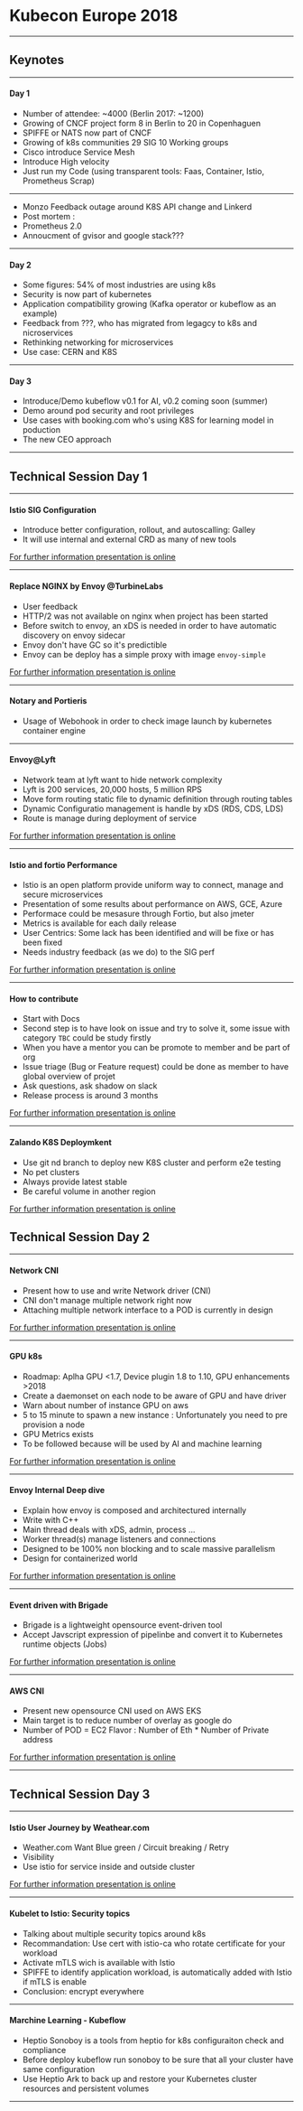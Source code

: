 # Kubecon Europe 2018

---

## Keynotes

---

#### Day 1

* Number of attendee: ~4000 (Berlin 2017: ~1200)
* Growing of CNCF project form 8 in Berlin to 20 in Copenhaguen
* SPIFFE or NATS now part of CNCF
* Growing of k8s communities 29 SIG 10 Working groups
* Cisco introduce Service Mesh
* Introduce High velocity
* Just run my Code (using transparent tools: Faas, Container, Istio, Prometheus Scrap)

---

* Monzo Feedback outage around K8S API change and Linkerd
* Post mortem :
* Prometheus 2.0
* Annoucment of gvisor and google stack???


---

#### Day 2

* Some figures: 54% of most industries are using k8s
* Security is now part of kubernetes
* Application compatibility growing (Kafka operator or kubeflow as an example)
* Feedback from ???, who has migrated from legagcy to k8s and nicroservices
* Rethinking networking for microservices
* Use case: CERN and K8S

---

#### Day 3

* Introduce/Demo kubeflow v0.1 for AI, v0.2 coming soon (summer)
* Demo around pod security and root privileges
* Use cases with booking.com who's using K8S for learning model in poduction
* The new CEO approach

---

## Technical Session Day 1

---

#### Istio SIG Configuration

* Introduce better configuration, rollout, and autoscalling: Galley
* It will use internal and external CRD as many of new tools

[For further information presentation is online](https://schd.ws/hosted_files/kccnceu18/30/Introduction%20to%20Istio%20Configuration%20--%20Kubecon%20EU%202018%20%20%283%29.pdf)

---

#### Replace NGINX by Envoy @TurbineLabs

* User feedback
* HTTP/2 was not available on nginx when project has been started
* Before switch to envoy, an xDS is needed in order to have automatic discovery on envoy sidecar
* Envoy don't have GC so it's predictible
* Envoy can be deploy has a simple proxy with image `envoy-simple`

[For further information presentation is online](https://schd.ws/hosted_files/kccnceu18/a6/Turbine%20Labs_Move%20to%20Envoy%20Deck_V2.pdf)

---

#### Notary and Portieris

* Usage of Webohook in order to check image launch by kubernetes container engine

---

#### Envoy@Lyft

* Network team at lyft want to hide network complexity
* Lyft is 200 services, 20,000 hosts, 5 million RPS
* Move form routing static file to dynamic definition through routing tables
* Dynamic Configuratio management is handle by xDS (RDS, CDS, LDS)
* Route is manage during deployment of service 

[For further information presentation is online](https://www.slideshare.net/JoseUlisesNinoRivera/envoy-lyft-developer-productivity)

---

#### Istio and fortio Performance

* Istio is an open platform provide uniform way to connect, manage and secure microservices
* Presentation of some results about performance on AWS, GCE, Azure 
* Performace could be mesasure through Fortio, but also jmeter
* Metrics is available for each daily release
* User Centrics: Some lack has been identified and will be fixe or has been fixed
* Needs industry feedback (as we do) to the SIG perf

[For further information presentation is online](https://schd.ws/hosted_files/kccnceu18/62/Istio_Perf_KC_CNC_EU_2018_ppt_v3.pdf)

---

#### How to contribute

* Start with Docs
* Second step is to have look on issue and try to solve it, some issue with category `TBC` could be study firstly
* When you have a mentor you can be promote to member and be part of org
* Issue triage (Bug or Feature request) could be done as member to have global overview of projet 
* Ask questions, ask shadow on slack
* Release process is around 3 months

[For further information presentation is online](https://schd.ws/hosted_files/kccnceu18/3e/KubeConEU2018%20Growing%20in%20Your%20Contributor%20Role.pdf)

---

#### Zalando K8S Deploymkent

* Use git nd branch to deploy new K8S cluster and perform e2e testing
* No pet clusters
* Always provide latest stable
* Be careful volume in another region

[For further information presentation is online](https://schd.ws/hosted_files/kccnceu18/18/2018-05-02%20Continuously%20Deliver%20your%20Kubernetes%20Infrastructure%20-%20KubeCon%202018%20Copenhagen.pdf)


## Technical Session Day 2

---

#### Network CNI

* Present how to use and write Network driver (CNI)
* CNI don't manage multiple network right now
* Attaching multiple network interface to a POD is currently in design

[For further information presentation is online](https://schd.ws/hosted_files/kccnceu18/64/Kubernetes-and-the-CNI-Kubecon-218.pdf)

---

#### GPU k8s

* Roadmap: Aplha GPU <1.7, Device plugin 1.8 to 1.10, GPU enhancements >2018
* Create a daemonset on each node to be aware of GPU and have driver
* Warn about number of instance GPU on aws
* 5 to 15 minute to spawn a new instance : Unfortunately you need to pre provision a node 
* GPU Metrics exists
* To be followed because will be used by AI and machine learning

[For further information presentation is online](https://schd.ws/hosted_files/kccnceu18/de/Kubecon%20Talk.pdf)

---

#### Envoy Internal Deep dive

* Explain how envoy is composed and architectured internally
* Write with C++
* Main thread deals with xDS, admin, process ... 
* Worker thread(s) manage listeners and connections
* Designed to be 100% non blocking and to scale massive parallelism
* Design for containerized world

[For further information presentation is online](https://schd.ws/hosted_files/kccnceu18/75/Kubecon_EU_18_Draft.pdf)

---

#### Event driven with Brigade

* Brigade is a lightweight opensource event-driven tool 
* Accept Javscript expression of pipelinbe and convert it to Kubernetes runtime objects (Jobs)

[For further information presentation is online](https://schd.ws/hosted_files/kccnceu18/fe/KubeCon%202018%20Brian%20Redmond.pdf)

---

#### AWS CNI

* Present new opensource CNI used on AWS EKS
* Main target is to reduce number of overlay as google do
* Number of POD = EC2 Flavor : Number of Eth * Number of Private address

[For further information presentation is online](https://schd.ws/hosted_files/kccnceu18/6f/KC_CNC_EU_2018_CNI_AWS.pdf)

---

## Technical Session Day 3

---

#### Istio User Journey by Weathear.com

* Weather.com Want Blue green / Circuit breaking / Retry 
* Visibility
* Use istio for service inside and outside cluster

[For further information presentation is online](https://schd.ws/hosted_files/kccnceu18/0e/Istio%20-%20The%20Weather%20Company%27s%20Journey.pdf)

---

#### Kubelet to Istio: Security topics

* Talking about multiple security topics around k8s
* Recommandation: Use cert with istio-ca who rotate certificate for your workload
* Activate mTLS wich is available with Istio
* SPIFFE to identify application workload, is automatically added with Istio if mTLS is enable
* Conclusion: encrypt everywhere

---

#### Marchine Learning - Kubeflow

* Heptio Sonoboy is a tools from heptio for k8s configuraiton check and compliance
* Before deploy kubeflow run sonoboy to be sure that all your cluster have same configuration
* Use Heptio Ark to back up and restore your Kubernetes cluster resources and persistent volumes

---



